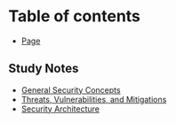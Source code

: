 # Table of contents

* [Page](README.md)

## Study Notes

* [General Security Concepts](study-notes/general-security-concepts.md)
* [Threats, Vulnerabilities, and Mitigations](study-notes/threats-vulnerabilities-and-mitigations.md)
* [Security Architecture](study-notes/security-architecture.md)
